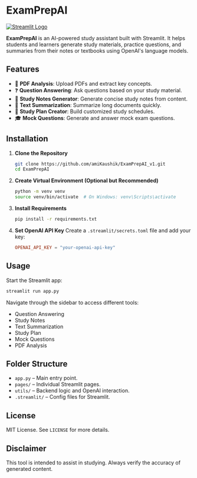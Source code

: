 # ExamPrepAI
[![Streamlit Logo](https://streamlit.io/images/brand/streamlit-logo-secondary-colormark-darktext.png)](https://examprepaiv1-wq2cvsjsv8l2axouj7whz3.streamlit.app/)

**ExamPrepAI** is an AI-powered study assistant built with Streamlit. It helps students and learners generate study materials, practice questions, and summaries from their notes or textbooks using OpenAI's language models.

## Features

- 📄 **PDF Analysis**: Upload PDFs and extract key concepts.
- ❓ **Question Answering**: Ask questions based on your study material.
- 📝 **Study Notes Generator**: Generate concise study notes from content.
- 🧠 **Text Summarization**: Summarize long documents quickly.
- 📅 **Study Plan Creator**: Build customized study schedules.
- 🎓 **Mock Questions**: Generate and answer mock exam questions.

## Installation

1. **Clone the Repository**
   ```bash
   git clone https://github.com/amiKaushik/ExamPrepAI_v1.git
   cd ExamPrepAI
   ```

2. **Create Virtual Environment (Optional but Recommended)**
   ```bash
   python -m venv venv
   source venv/bin/activate  # On Windows: venv\Scripts\activate
   ```

3. **Install Requirements**
   ```bash
   pip install -r requirements.txt
   ```

4. **Set OpenAI API Key**
   Create a `.streamlit/secrets.toml` file and add your key:
   ```toml
   OPENAI_API_KEY = "your-openai-api-key"
   ```

## Usage

Start the Streamlit app:
```bash
streamlit run app.py
```

Navigate through the sidebar to access different tools:
- Question Answering
- Study Notes
- Text Summarization
- Study Plan
- Mock Questions
- PDF Analysis

## Folder Structure

- `app.py` – Main entry point.
- `pages/` – Individual Streamlit pages.
- `utils/` – Backend logic and OpenAI interaction.
- `.streamlit/` – Config files for Streamlit.

## License

MIT License. See `LICENSE` for more details.

## Disclaimer

This tool is intended to assist in studying. Always verify the accuracy of generated content.
